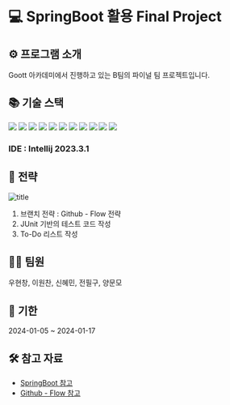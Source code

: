 # 💻 SpringBoot 활용 Final Project

## ⚙ 프로그램 소개
Goott 아카데미에서 진행하고 있는 B팀의 파이널 팀 프로젝트입니다. 


## 📚 기술 스택
<img src="https://img.shields.io/badge/java-007396?style=for-the-badge&logo=java&logoColor=white">
<img src="https://img.shields.io/badge/springboot-6DB33F?style=for-the-badge&logo=springboot&logoColor=white">
<img src="https://img.shields.io/badge/bootstrap-7952B3?style=for-the-badge&logo=bootstrap&logoColor=white">
<img src="https://img.shields.io/badge/github-181717?style=for-the-badge&logo=github&logoColor=white">
<img src="https://img.shields.io/badge/git-F05032?style=for-the-badge&logo=git&logoColor=white">
<img src="https://img.shields.io/badge/gradle-02303A?style=for-the-badge&logo=gradle&logoColor=white">
<img src="https://img.shields.io/badge/html5-E34F26?style=for-the-badge&logo=html5&logoColor=white">
<img src="https://img.shields.io/badge/css-1572B6?style=for-the-badge&logo=css3&logoColor=white">
<img src="https://img.shields.io/badge/javascript-F7DF1E?style=for-the-badge&logo=javascript&logoColor=black">
<img src="https://img.shields.io/badge/jquery-0769AD?style=for-the-badge&logo=jquery&logoColor=white">
<img src="https://img.shields.io/badge/mysql-4479A1?style=for-the-badge&logo=mysql&logoColor=white">

### IDE : Intellij 2023.3.1


## 📝 전략
![title](https://img1.daumcdn.net/thumb/R1280x0/?scode=mtistory2&fname=https%3A%2F%2Fblog.kakaocdn.net%2Fdn%2F70a1a%2FbtrAAZMILka%2FBwnRKBTeZX1UWI8sddApdK%2Fimg.png)   

1. 브랜치 전략 : Github - Flow 전략
2. JUnit 기반의 테스트 코드 작성
3. To-Do 리스트 작성

## 👨‍🔧 팀원
우현창, 이원찬, 신혜민, 전필구, 양문모

## 📆 기한
2024-01-05 ~ 2024-01-17


## 🛠 참고 자료
* [SpringBoot 참고](https://wikidocs.net/book/7601)
* [Github - Flow 참고](https://inpa.tistory.com/entry/GIT-%E2%9A%A1%EF%B8%8F-github-flow-git-flow-%F0%9F%93%88-%EB%B8%8C%EB%9E%9C%EC%B9%98-%EC%A0%84%EB%9E%B5#github-flow_%ED%9D%90%EB%A6%84)

